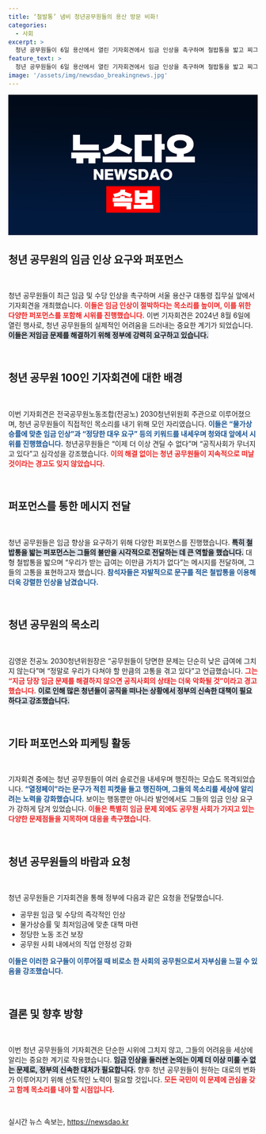 ```yaml
---
title: ‘철발통’ 냄비 청년공무원들의 용산 방문 비화!
categories:
  - 사회
excerpt: >
  청년 공무원들이 6일 용산에서 열린 기자회견에서 임금 인상을 촉구하며 철밥통을 밟고 찌그리는 퍼포먼스를 진행했습니다. “정당한 대우가 없다”는 목소리에 귀 기울여야 할 때입니다!
feature_text: >
  청년 공무원들이 6일 용산에서 열린 기자회견에서 임금 인상을 촉구하며 철밥통을 밟고 찌그리는 퍼포먼스를 진행했습니다. “정당한 대우가 없다”는 목소리에 귀 기울여야 할 때입니다!
image: '/assets/img/newsdao_breakingnews.jpg'
---
```


<p><img src="/assets/img/newsdao_breakingnews.jpg" alt="ontimetimes 속보" /></p>

<h2 data-ke-size="size26">청년 공무원의 임금 인상 요구와 퍼포먼스</h2>

<p data-ke-size="size16">&nbsp;</p>

<p>청년 공무원들이 최근 임금 및 수당 인상을 촉구하며 서울 용산구 대통령 집무실 앞에서 기자회견을 개최했습니다. <b><span style="color: #ee2323;">이들은 임금 인상이 절박하다는 목소리를 높이며, 이를 위한 다양한 퍼포먼스를 포함해 시위를 진행했습니다.</span></b> 이번 기자회견은 2024년 8월 6일에 열린 행사로, 청년 공무원들의 실제적인 어려움을 드러내는 중요한 계기가 되었습니다. <b><span style="background-color: #21538527;">이들은 저임금 문제를 해결하기 위해 정부에 강력히 요구하고 있습니다.</span></b>  </p>

<p data-ke-size="size16">&nbsp;</p>

<h2 data-ke-size="size26">청년 공무원 100인 기자회견에 대한 배경</h2>

<p data-ke-size="size16">&nbsp;</p>

<p>이번 기자회견은 전국공무원노동조합(전공노) 2030청년위원회 주관으로 이루어졌으며, 청년 공무원들이 직접적인 목소리를 내기 위해 모인 자리였습니다. <b><span style="color: #1a5490;">이들은 “물가상승률에 맞춘 임금 인상”과 “정당한 대우 요구” 등의 키워드를 내세우며 청와대 앞에서 시위를 진행했습니다.</span></b> 청년공무원들은 “이제 더 이상 견딜 수 없다”며 “공직사회가 무너지고 있다”고 심각성을 강조했습니다. <b><span style="color: #ee2323;">이의 해결 없이는 청년 공무원들이 지속적으로 떠날 것이라는 경고도 잊지 않았습니다.</span></b> </p>

<p data-ke-size="size16">&nbsp;</p>

<h2 data-ke-size="size26">퍼포먼스를 통한 메시지 전달</h2>

<p data-ke-size="size16">&nbsp;</p>

<p>청년 공무원들은 임금 향상을 요구하기 위해 다양한 퍼포먼스를 진행했습니다. <b><span style="background-color: #21538527;">특히 철밥통을 밟는 퍼포먼스는 그들의 불만을 시각적으로 전달하는 데 큰 역할을 했습니다.</span></b> 대형 철밥통을 밟으며 “우리가 받는 급여는 이만큼 가치가 없다”는 메시지를 전달하며, 그들의 고통을 표현하고자 했습니다. <b><span style="color: #1a5490;">참석자들은 자발적으로 문구를 적은 철밥통을 이용해 더욱 강렬한 인상을 남겼습니다.</span></b>  </p>

<p data-ke-size="size16">&nbsp;</p>

<h2 data-ke-size="size26">청년 공무원의 목소리</h2>

<p data-ke-size="size16">&nbsp;</p>

<p>김영운 전공노 2030청년위원장은 “공무원들이 당면한 문제는 단순히 낮은 급여에 그치지 않는다”며 “정말로 우리가 다쳐야 할 만큼의 고통을 겪고 있다”고 언급했습니다. <b><span style="color: #ee2323;">그는 “지금 당장 임금 문제를 해결하지 않으면 공직사회의 상태는 더욱 악화될 것”이라고 경고했습니다.</span></b> <b><span style="background-color: #21538527;">이로 인해 많은 청년들이 공직을 떠나는 상황에서 정부의 신속한 대책이 필요하다고 강조했습니다.</span></b> </p>

<p data-ke-size="size16">&nbsp;</p>

<h2 data-ke-size="size26">기타 퍼포먼스와 피케팅 활동</h2>

<p data-ke-size="size16">&nbsp;</p>

<p>기자회견 중에는 청년 공무원들이 여러 슬로건을 내세우며 행진하는 모습도 목격되었습니다. <b><span style="color: #1a5490;">“열정페이”라는 문구가 적힌 피켓을 들고 행진하며, 그들의 목소리를 세상에 알리려는 노력을 강화했습니다.</span></b> 보이는 행동뿐만 아니라 발언에서도 그들의 임금 인상 요구가 강하게 담겨 있었습니다. <b><span style="color: #ee2323;">이들은 특별히 임금 문제 외에도 공무원 사회가 가지고 있는 다양한 문제점들을 지목하며 대응을 촉구했습니다.</span></b> </p>

<p data-ke-size="size16">&nbsp;</p>

<h2 data-ke-size="size26">청년 공무원들의 바람과 요청</h2>

<p data-ke-size="size16">&nbsp;</p>

<p>청년 공무원들은 기자회견을 통해 정부에 다음과 같은 요청을 전달했습니다. <ul> 
  <li>공무원 임금 및 수당의 즉각적인 인상</li> 
  <li>물가상승률 및 최저임금에 맞춘 대책 마련</li> 
  <li>정당한 노동 조건 보장</li> 
  <li>공무원 사회 내에서의 직업 안정성 강화</li> 
</ul> <b><span style="color: #1a5490;">이들은 이러한 요구들이 이루어질 때 비로소 한 사회의 공무원으로서 자부심을 느낄 수 있음을 강조했습니다.</span></b> </p>

<p data-ke-size="size16">&nbsp;</p>

<h2 data-ke-size="size26">결론 및 향후 방향</h2>

<p data-ke-size="size16">&nbsp;</p>

<p>이번 청년 공무원들의 기자회견은 단순한 시위에 그치지 않고, 그들의 어려움을 세상에 알리는 중요한 계기로 작용했습니다. <b><span style="background-color: #21538527;">임금 인상을 둘러싼 논의는 이제 더 이상 미룰 수 없는 문제로, 정부의 신속한 대처가 필요합니다.</span></b> 향후 청년 공무원들이 원하는 대로의 변화가 이루어지기 위해 선도적인 노력이 필요할 것입니다. <b><span style="color: #ee2323;">모든 국민이 이 문제에 관심을 갖고 함께 목소리를 내야 할 시점입니다.</span></b> </p>

<p data-ke-size="size16">&nbsp;</p>
실시간 뉴스 속보는, <a href="https://newsdao.kr" rel="dofollow">https://newsdao.kr</a>


